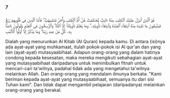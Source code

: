##### 7

<span class="ayah">هُوَ ٱلَّذِىٓ أَنزَلَ عَلَيْكَ ٱلْكِتَٰبَ مِنْهُ ءَايَٰتٌۭ مُّحْكَمَٰتٌ هُنَّ أُمُّ ٱلْكِتَٰبِ وَأُخَرُ مُتَشَٰبِهَٰتٌۭ ۖ فَأَمَّا ٱلَّذِينَ فِى قُلُوبِهِمْ زَيْغٌۭ فَيَتَّبِعُونَ مَا تَشَٰبَهَ مِنْهُ ٱبْتِغَآءَ ٱلْفِتْنَةِ وَٱبْتِغَآءَ تَأْوِيلِهِۦ ۗ وَمَا يَعْلَمُ تَأْوِيلَهُۥٓ إِلَّا ٱللَّهُ ۗ وَٱلرَّٰسِخُونَ فِى ٱلْعِلْمِ يَقُولُونَ ءَامَنَّا بِهِۦ كُلٌّۭ مِّنْ عِندِ رَبِّنَا ۗ وَمَا يَذَّكَّرُ إِلَّآ أُو۟لُوا۟ ٱلْأَلْبَٰبِ</span>

<span class="ayah_translation">Dialah yang menurunkan Al Kitab (Al Quran) kepada kamu. Di antara (isi)nya ada ayat-ayat yang muhkamaat, itulah pokok-pokok isi Al qur'an dan yang lain (ayat-ayat) mutasyaabihaat. Adapun orang-orang yang dalam hatinya condong kepada kesesatan, maka mereka mengikuti sebahagian ayat-ayat yang mutasyaabihaat daripadanya untuk menimbulkan fitnah untuk mencari-cari ta'wilnya, padahal tidak ada yang mengetahui ta'wilnya melainkan Allah. Dan orang-orang yang mendalam ilmunya berkata: "Kami beriman kepada ayat-ayat yang mutasyaabihaat, semuanya itu dari sisi Tuhan kami". Dan tidak dapat mengambil pelajaran (daripadanya) melainkan orang-orang yang berakal.</span>
